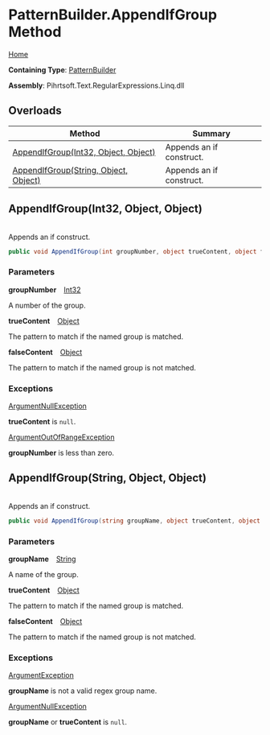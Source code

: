 # PatternBuilder\.AppendIfGroup Method

[Home](../../../../../../README.md)

**Containing Type**: [PatternBuilder](../README.md)

**Assembly**: Pihrtsoft\.Text\.RegularExpressions\.Linq\.dll

## Overloads

| Method | Summary |
| ------ | ------- |
| [AppendIfGroup(Int32, Object, Object)](#Pihrtsoft_Text_RegularExpressions_Linq_PatternBuilder_AppendIfGroup_System_Int32_System_Object_System_Object_) | Appends an if construct\. |
| [AppendIfGroup(String, Object, Object)](#Pihrtsoft_Text_RegularExpressions_Linq_PatternBuilder_AppendIfGroup_System_String_System_Object_System_Object_) | Appends an if construct\. |

## AppendIfGroup\(Int32, Object, Object\) <a id="Pihrtsoft_Text_RegularExpressions_Linq_PatternBuilder_AppendIfGroup_System_Int32_System_Object_System_Object_"></a>

\
Appends an if construct\.

```csharp
public void AppendIfGroup(int groupNumber, object trueContent, object falseContent)
```

### Parameters

**groupNumber** &ensp; [Int32](https://docs.microsoft.com/en-us/dotnet/api/system.int32)

A number of the group\.

**trueContent** &ensp; [Object](https://docs.microsoft.com/en-us/dotnet/api/system.object)

The pattern to match if the named group is matched\.

**falseContent** &ensp; [Object](https://docs.microsoft.com/en-us/dotnet/api/system.object)

The pattern to match if the named group is not matched\.

### Exceptions

[ArgumentNullException](https://docs.microsoft.com/en-us/dotnet/api/system.argumentnullexception)

**trueContent** is `null`\.

[ArgumentOutOfRangeException](https://docs.microsoft.com/en-us/dotnet/api/system.argumentoutofrangeexception)

**groupNumber** is less than zero\.

## AppendIfGroup\(String, Object, Object\) <a id="Pihrtsoft_Text_RegularExpressions_Linq_PatternBuilder_AppendIfGroup_System_String_System_Object_System_Object_"></a>

\
Appends an if construct\.

```csharp
public void AppendIfGroup(string groupName, object trueContent, object falseContent)
```

### Parameters

**groupName** &ensp; [String](https://docs.microsoft.com/en-us/dotnet/api/system.string)

A name of the group\.

**trueContent** &ensp; [Object](https://docs.microsoft.com/en-us/dotnet/api/system.object)

The pattern to match if the named group is matched\.

**falseContent** &ensp; [Object](https://docs.microsoft.com/en-us/dotnet/api/system.object)

The pattern to match if the named group is not matched\.

### Exceptions

[ArgumentException](https://docs.microsoft.com/en-us/dotnet/api/system.argumentexception)

**groupName** is not a valid regex group name\.

[ArgumentNullException](https://docs.microsoft.com/en-us/dotnet/api/system.argumentnullexception)

**groupName** or **trueContent** is `null`\.

